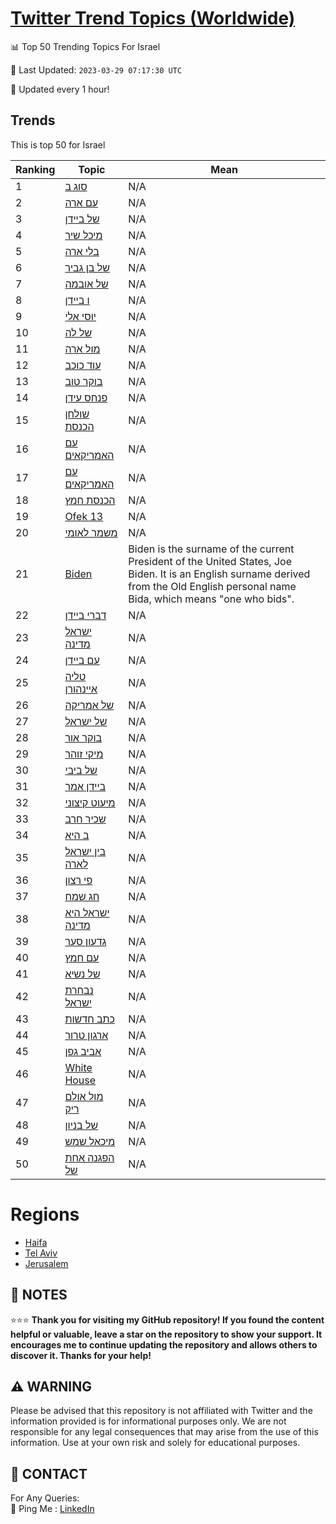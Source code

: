 [Twitter Trend Topics (Worldwide)](https://github.com/ErcinDedeoglu/Twitter-Trend-Topics)
==========


📊 Top 50 Trending Topics For Israel

📆 Last Updated: `2023-03-29 07:17:30 UTC`

🔧 Updated every 1 hour!


## Trends

This is top 50 for Israel

| Ranking | Topic | Mean |
| ------- | ------------ | ------------ |
| 1 | [סוג ב](http://twitter.com/search?q=%d7%a1%d7%95%d7%92+%d7%91) | N/A |
| 2 | [עם ארה](http://twitter.com/search?q=%d7%a2%d7%9d+%d7%90%d7%a8%d7%94) | N/A |
| 3 | [של ביידן](http://twitter.com/search?q=%d7%a9%d7%9c+%d7%91%d7%99%d7%99%d7%93%d7%9f) | N/A |
| 4 | [מיכל שיר](http://twitter.com/search?q=%d7%9e%d7%99%d7%9b%d7%9c+%d7%a9%d7%99%d7%a8) | N/A |
| 5 | [בלי ארה](http://twitter.com/search?q=%d7%91%d7%9c%d7%99+%d7%90%d7%a8%d7%94) | N/A |
| 6 | [של בן גביר](http://twitter.com/search?q=%d7%a9%d7%9c+%d7%91%d7%9f+%d7%92%d7%91%d7%99%d7%a8) | N/A |
| 7 | [של אובמה](http://twitter.com/search?q=%d7%a9%d7%9c+%d7%90%d7%95%d7%91%d7%9e%d7%94) | N/A |
| 8 | [ו ביידן](http://twitter.com/search?q=%d7%95+%d7%91%d7%99%d7%99%d7%93%d7%9f) | N/A |
| 9 | [יוסי אלי](http://twitter.com/search?q=%d7%99%d7%95%d7%a1%d7%99+%d7%90%d7%9c%d7%99) | N/A |
| 10 | [של לה](http://twitter.com/search?q=%d7%a9%d7%9c+%d7%9c%d7%94) | N/A |
| 11 | [מול ארה](http://twitter.com/search?q=%d7%9e%d7%95%d7%9c+%d7%90%d7%a8%d7%94) | N/A |
| 12 | [עוד כוכב](http://twitter.com/search?q=%d7%a2%d7%95%d7%93+%d7%9b%d7%95%d7%9b%d7%91) | N/A |
| 13 | [בוקר טוב](http://twitter.com/search?q=%d7%91%d7%95%d7%a7%d7%a8+%d7%98%d7%95%d7%91) | N/A |
| 14 | [פנחס עידן](http://twitter.com/search?q=%d7%a4%d7%a0%d7%97%d7%a1+%d7%a2%d7%99%d7%93%d7%9f) | N/A |
| 15 | [שולחן הכנסת](http://twitter.com/search?q=%d7%a9%d7%95%d7%9c%d7%97%d7%9f+%d7%94%d7%9b%d7%a0%d7%a1%d7%aa) | N/A |
| 16 | [עם האמריקאים](http://twitter.com/search?q=%d7%a2%d7%9d+%d7%94%d7%90%d7%9e%d7%a8%d7%99%d7%a7%d7%90%d7%99%d7%9d) | N/A |
| 17 | [עם האמריקאים](http://twitter.com/search?q=%d7%a2%d7%9d+%d7%94%d7%90%d7%9e%d7%a8%d7%99%d7%a7%d7%90%d7%99%d7%9d) | N/A |
| 18 | [הכנסת חמץ](http://twitter.com/search?q=%d7%94%d7%9b%d7%a0%d7%a1%d7%aa+%d7%97%d7%9e%d7%a5) | N/A |
| 19 | [Ofek 13](http://twitter.com/search?q=Ofek+13) | N/A |
| 20 | [משמר לאומי](http://twitter.com/search?q=%d7%9e%d7%a9%d7%9e%d7%a8+%d7%9c%d7%90%d7%95%d7%9e%d7%99) | N/A |
| 21 | [Biden](http://twitter.com/search?q=Biden) | Biden is the surname of the current President of the United States, Joe Biden. It is an English surname derived from the Old English personal name Bida, which means "one who bids". |
| 22 | [דברי ביידן](http://twitter.com/search?q=%d7%93%d7%91%d7%a8%d7%99+%d7%91%d7%99%d7%99%d7%93%d7%9f) | N/A |
| 23 | [ישראל מדינה](http://twitter.com/search?q=%d7%99%d7%a9%d7%a8%d7%90%d7%9c+%d7%9e%d7%93%d7%99%d7%a0%d7%94) | N/A |
| 24 | [עם ביידן](http://twitter.com/search?q=%d7%a2%d7%9d+%d7%91%d7%99%d7%99%d7%93%d7%9f) | N/A |
| 25 | [טליה איינהורן](http://twitter.com/search?q=%d7%98%d7%9c%d7%99%d7%94+%d7%90%d7%99%d7%99%d7%a0%d7%94%d7%95%d7%a8%d7%9f) | N/A |
| 26 | [של אמריקה](http://twitter.com/search?q=%d7%a9%d7%9c+%d7%90%d7%9e%d7%a8%d7%99%d7%a7%d7%94) | N/A |
| 27 | [של ישראל](http://twitter.com/search?q=%d7%a9%d7%9c+%d7%99%d7%a9%d7%a8%d7%90%d7%9c) | N/A |
| 28 | [בוקר אור](http://twitter.com/search?q=%d7%91%d7%95%d7%a7%d7%a8+%d7%90%d7%95%d7%a8) | N/A |
| 29 | [מיקי זוהר](http://twitter.com/search?q=%d7%9e%d7%99%d7%a7%d7%99+%d7%96%d7%95%d7%94%d7%a8) | N/A |
| 30 | [של ביבי](http://twitter.com/search?q=%d7%a9%d7%9c+%d7%91%d7%99%d7%91%d7%99) | N/A |
| 31 | [ביידן אמר](http://twitter.com/search?q=%d7%91%d7%99%d7%99%d7%93%d7%9f+%d7%90%d7%9e%d7%a8) | N/A |
| 32 | [מיעוט קיצוני](http://twitter.com/search?q=%d7%9e%d7%99%d7%a2%d7%95%d7%98+%d7%a7%d7%99%d7%a6%d7%95%d7%a0%d7%99) | N/A |
| 33 | [שכיר חרב](http://twitter.com/search?q=%d7%a9%d7%9b%d7%99%d7%a8+%d7%97%d7%a8%d7%91) | N/A |
| 34 | [ב היא](http://twitter.com/search?q=%d7%91+%d7%94%d7%99%d7%90) | N/A |
| 35 | [בין ישראל לארה](http://twitter.com/search?q=%d7%91%d7%99%d7%9f+%d7%99%d7%a9%d7%a8%d7%90%d7%9c+%d7%9c%d7%90%d7%a8%d7%94) | N/A |
| 36 | [פי רצון](http://twitter.com/search?q=%d7%a4%d7%99+%d7%a8%d7%a6%d7%95%d7%9f) | N/A |
| 37 | [חג שמח](http://twitter.com/search?q=%d7%97%d7%92+%d7%a9%d7%9e%d7%97) | N/A |
| 38 | [ישראל היא מדינה](http://twitter.com/search?q=%d7%99%d7%a9%d7%a8%d7%90%d7%9c+%d7%94%d7%99%d7%90+%d7%9e%d7%93%d7%99%d7%a0%d7%94) | N/A |
| 39 | [גדעון סער](http://twitter.com/search?q=%d7%92%d7%93%d7%a2%d7%95%d7%9f+%d7%a1%d7%a2%d7%a8) | N/A |
| 40 | [עם חמץ](http://twitter.com/search?q=%d7%a2%d7%9d+%d7%97%d7%9e%d7%a5) | N/A |
| 41 | [של נשיא](http://twitter.com/search?q=%d7%a9%d7%9c+%d7%a0%d7%a9%d7%99%d7%90) | N/A |
| 42 | [נבחרת ישראל](http://twitter.com/search?q=%d7%a0%d7%91%d7%97%d7%a8%d7%aa+%d7%99%d7%a9%d7%a8%d7%90%d7%9c) | N/A |
| 43 | [כתב חדשות](http://twitter.com/search?q=%d7%9b%d7%aa%d7%91+%d7%97%d7%93%d7%a9%d7%95%d7%aa) | N/A |
| 44 | [ארגון טרור](http://twitter.com/search?q=%d7%90%d7%a8%d7%92%d7%95%d7%9f+%d7%98%d7%a8%d7%95%d7%a8) | N/A |
| 45 | [אביב גפן](http://twitter.com/search?q=%d7%90%d7%91%d7%99%d7%91+%d7%92%d7%a4%d7%9f) | N/A |
| 46 | [White House](http://twitter.com/search?q=White+House) | N/A |
| 47 | [מול אולם ריק](http://twitter.com/search?q=%d7%9e%d7%95%d7%9c+%d7%90%d7%95%d7%9c%d7%9d+%d7%a8%d7%99%d7%a7) | N/A |
| 48 | [של בניון](http://twitter.com/search?q=%d7%a9%d7%9c+%d7%91%d7%a0%d7%99%d7%95%d7%9f) | N/A |
| 49 | [מיכאל שמש](http://twitter.com/search?q=%d7%9e%d7%99%d7%9b%d7%90%d7%9c+%d7%a9%d7%9e%d7%a9) | N/A |
| 50 | [הפגנה אחת של](http://twitter.com/search?q=%d7%94%d7%a4%d7%92%d7%a0%d7%94+%d7%90%d7%97%d7%aa+%d7%a9%d7%9c) | N/A |



# Regions

* [Haifa](</Israel/Haifa.md>)
* [Tel Aviv](</Israel/Tel Aviv.md>)
* [Jerusalem](</Israel/Jerusalem.md>)



## 📝 NOTES

⭐⭐⭐ **Thank you for visiting my GitHub repository! If you found the content helpful or valuable, leave a star on the repository to show your support. It encourages me to continue updating the repository and allows others to discover it. Thanks for your help!**


## ⚠️ WARNING

Please be advised that this repository is not affiliated with Twitter and the information provided is for informational purposes only. We are not responsible for any legal consequences that may arise from the use of this information. Use at your own risk and solely for educational purposes.


## 📨 CONTACT

 For Any Queries:  
            🏓 Ping Me : [LinkedIn](https://www.linkedin.com/in/ercindedeoglu/)
